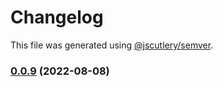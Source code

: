 # Changelog

This file was generated using [@jscutlery/semver](https://github.com/jscutlery/semver).

### [0.0.9](https://github.com/HausDAO/daohaus-monorepo/compare/tx-builder-feature@0.0.8...tx-builder-feature@0.0.9) (2022-08-08)
